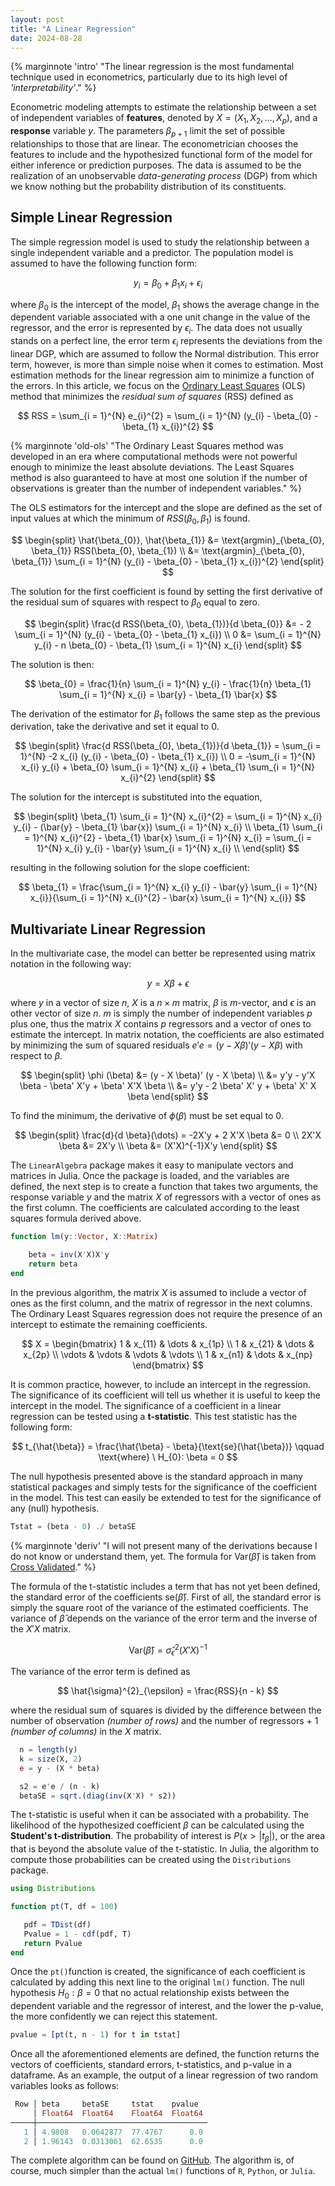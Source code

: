 ```yaml
---
layout: post
title: "A Linear Regression"
date: 2024-08-28
---
```


{% marginnote 'intro' "The linear regression is the most fundamental technique used in econometrics, particularly due to its high level of *'interpretability'*." %}

Econometric modeling attempts to estimate the relationship between a set of independent variables of **features**, denoted by $X = (X_{1}, X_{2}, \dots, X_{p})$, and a **response** variable $y$. The parameters $\beta_{p + 1}$ limit the set of possible relationships to those that are linear. The econometrician chooses the features to include and the hypothesized functional form of the model for either inference or prediction purposes. The data is assumed to be the realization of an unobservable _data-generating process_ (DGP) from which we know nothing but the probability distribution of its constituents.

## Simple Linear Regression

The simple regression model is used to study the relationship between a single independent variable and a predictor. The population model is assumed to have the following function form:

$$
y_{i} = \beta_{0} + \beta_{1} x_{i} + \epsilon_{i}
$$

where $\beta_{0}$ is the intercept of the model, $\beta_{1}$ shows the average change in the dependent variable associated with a one unit change in the value of the regressor, and the error is represented by $\epsilon_{i}$. The data does not usually stands on a perfect line, the error term $\epsilon_{i}$ represents the deviations from the linear DGP, which are assumed to follow the Normal distribution. This error term, however, is more than simple noise when it comes to estimation. Most estimation methods for the linear regression aim to minimize a function of the errors. In this article, we focus on the [Ordinary Least Squares](https://en.wikipedia.org/wiki/Ordinary_least_squares) (OLS) method that minimizes the _residual sum of squares_ (RSS) defined as

$$
RSS = \sum_{i = 1}^{N} e_{i}^{2} = \sum_{i = 1}^{N} (y_{i} - \beta_{0} - \beta_{1} x_{i})^{2}
$$

{% marginnote 'old-ols' "The Ordinary Least Squares method was developed in an era where computational methods were not powerful enough to minimize the least absolute deviations. The Least Squares method is also guaranteed to have at most one solution if the number of observations is greater than the number of independent variables." %}

The OLS estimators for the intercept and the slope are defined as the set of input values at which the minimum of $RSS(\beta_{0}, \beta_{1})$ is found.

$$
\begin{split}
\hat{\beta_{0}}, \hat{\beta_{1}} &= \text{argmin}_{\beta_{0}, \beta_{1}} RSS(\beta_{0}, \beta_{1})
\\
&= \text{argmin}_{\beta_{0}, \beta_{1}} \sum_{i = 1}^{N} (y_{i} - \beta_{0} - \beta_{1} x_{i})^{2}
\end{split}
$$

The solution for the first coefficient is found by setting the first derivative of the residual sum of squares with respect to $\beta_{0}$ equal to zero.

$$
\begin{split}
\frac{d RSS(\beta_{0}, \beta_{1})}{d \beta_{0}} &= - 2 \sum_{i = 1}^{N} (y_{i} - \beta_{0} - \beta_{1} x_{i})
\\
0 &= \sum_{i = 1}^{N} y_{i} - n \beta_{0} - \beta_{1} \sum_{i = 1}^{N}  x_{i}
\end{split}
$$

The solution is then:

$$
\beta_{0} = \frac{1}{n} \sum_{i = 1}^{N} y_{i} - \frac{1}{n} \beta_{1} \sum_{i = 1}^{N}  x_{i} = \bar{y} - \beta_{1} \bar{x}
$$

The derivation of the estimator for $\beta_{1}$ follows the same step as the previous derivation, take the derivative and set it equal to $0$.

$$
\begin{split}
\frac{d RSS(\beta_{0}, \beta_{1})}{d \beta_{1}} = \sum_{i = 1}^{N} -2 x_{i} (y_{i} - \beta_{0} - \beta_{1} x_{i})
\\
0 =  -\sum_{i = 1}^{N} x_{i} y_{i} + \beta_{0} \sum_{i = 1}^{N}  x_{i} + \beta_{1} \sum_{i = 1}^{N} x_{i}^{2}
\end{split}
$$

The solution for the intercept is substituted into the equation,

$$
\begin{split}
\beta_{1} \sum_{i = 1}^{N} x_{i}^{2} = \sum_{i = 1}^{N} x_{i} y_{i} - (\bar{y} - \beta_{1} \bar{x}) \sum_{i = 1}^{N}  x_{i}
\\
\beta_{1} \sum_{i = 1}^{N} x_{i}^{2} - \beta_{1} \bar{x} \sum_{i = 1}^{N}  x_{i} = \sum_{i = 1}^{N} x_{i} y_{i} - \bar{y} \sum_{i = 1}^{N}  x_{i}
\\
\end{split}
$$

resulting in the following solution for the slope coefficient:

$$
\beta_{1} = \frac{\sum_{i = 1}^{N} x_{i} y_{i} - \bar{y} \sum_{i = 1}^{N}  x_{i}}{\sum_{i = 1}^{N} x_{i}^{2} - \bar{x} \sum_{i = 1}^{N}  x_{i}}
$$

## Multivariate Linear Regression

In the multivariate case, the model can better be represented using matrix notation in the following way:

$$
y = X \beta + \epsilon
$$

where $y$ in a vector of size $n$, $X$ is a $n \times m$ matrix, $\beta$ is $m$-vector, and $\epsilon$ is an other vector of size $n$. $m$ is simply the number of independent variables $p$ plus one, thus the matrix $X$ contains $p$ regressors and a vector of ones to estimate the intercept. In matrix notation, the coefficients are also estimated by minimizing the sum of squared residuals $e'e = (y - X \beta)'(y - X \beta)$ with respect to $\beta$.

$$
\begin{split}
\phi (\beta) &= (y - X \beta)' (y - X \beta)
\\
&= y'y - y'X \beta - \beta' X'y + \beta' X'X \beta
\\
&= y'y - 2 \beta' X' y + \beta' X' X \beta
\end{split}
$$

To find the minimum, the derivative of $\phi(\beta)$ must be set equal to $0$.

$$
\begin{split}
\frac{d}{d \beta}(\dots) = -2X'y + 2 X'X \beta &= 0
\\
2X'X \beta &= 2X'y
\\
\beta &= (X'X)^{-1}X'y
\end{split}
$$

The `LinearAlgebra` package makes it easy to manipulate vectors and matrices in Julia. Once the package is loaded, and the variables are defined, the next step is to create a function that takes two arguments, the response variable $y$ and the matrix $X$ of regressors with a vector of ones as the first column. The coefficients are calculated according to the least squares formula derived above.

``` julia
function lm(y::Vector, X::Matrix)

    beta = inv(X'X)X'y
    return beta
end
```

In the previous algorithm, the matrix $X$ is assumed to include a vector of ones as the first column, and the matrix of regressor in the next columns. The Ordinary Least Squares regression does not require the presence of an intercept to estimate the remaining coefficients.


$$
X = \begin{bmatrix}
1 & x_{11} & \dots & x_{1p} \\ 1 & x_{21} & \dots & x_{2p} \\ \vdots & \vdots & \vdots & \vdots \\ 1 & x_{n1} & \dots & x_{np}
\end{bmatrix}
$$

It is common practice, however, to include an intercept in the regression. The significance of its coefficient will tell us whether it is useful to keep the intercept in the model. The significance of a coefficient in a linear regression can be tested using a **t-statistic**. This test statistic has the following form:

$$
t_{\hat{\beta}} = \frac{\hat{\beta} - \beta}{\text{se}(\hat{\beta})} \qquad \text{where} \ H_{0}: \beta = 0
$$

The null hypothesis presented above is the standard approach in many statistical packages and simply tests for the significance of the coefficient in the model. This test can easily be extended to test for the significance of any (null) hypothesis.

```julia
Tstat = (beta - 0) ./ betaSE
```

{% marginnote 'deriv' "I will not present many of the derivations because I do not know or understand them, yet. The formula for $\text{Var}(\hat{\beta})$ is taken from [Cross Validated](https://stats.stackexchange.com/questions/44838/how-are-the-standard-errors-of-coefficients-calculated-in-a-regression)." %}

The formula of the t-statistic includes a term that has not yet been defined, the standard error of the coefficients $\text{se}(\hat{\beta})$. First of all, the standard error is simply the square root of the variance of the estimated coefficients. The variance of $\hat{\beta}$ depends on the variance of the error term and the inverse of the $X'X$ matrix.

$$
\text{Var}(\hat{\beta}) = \hat{\sigma}^{2}_{\epsilon} (X'X)^{-1}
$$

The variance of the error term is defined as

$$
\hat{\sigma}^{2}_{\epsilon} = \frac{RSS}{n - k}
$$

where the residual sum of squares is divided by the difference between the number of observation *(number of rows)* and the number of regressors + $1$ *(number of columns)* in the $X$ matrix.

```julia
  n = length(y)
  k = size(X, 2)
  e = y - (X * beta)

  s2 = e'e / (n - k)
  betaSE = sqrt.(diag(inv(X'X) * s2))
```

The t-statistic is useful when it can be associated with a probability. The likelihood of the hypothesized coefficient $\beta$ can be calculated using the **Student's t-distribution**. The probability of interest is $P(x > \lvert t_{\beta} \lvert )$, or the area that is beyond the absolute value of the t-statistic. In Julia, the algorithm to compute those probabilities can be created using the ```Distributions``` package.

```julia
using Distributions

function pt(T, df = 100) 

   pdf = TDist(df)
   Pvalue = 1 - cdf(pdf, T)
   return Pvalue
end
```

Once the ```pt()```function is created, the significance of each coefficient is calculated by adding this next line to the original ```lm()``` function. The null hypothesis $H_{0}: \beta = 0$ that no actual relationship exists between the dependent variable and the regressor of interest, and the lower the p-value, the more confidently we can reject this statement.

```julia
pvalue = [pt(t, n - 1) for t in tstat]
```

Once all the aforementioned elements are defined, the function returns the vectors of coefficients, standard errors, t-statistics, and p-value in a dataframe. As an example, the output of a linear regression of two random variables looks as follows:

```julia
 Row │ beta     betaSE     tstat    pvalue  
     │ Float64  Float64    Float64  Float64 
─────┼──────────────────────────────────────
   1 │ 4.9808   0.0642877  77.4767      0.0
   2 │ 1.96143  0.0313061  62.6535      0.0
```

The complete algorithm can be found on [GitHub](https://github.com/andreghl/stats/blob/main/lm/lm.jl). The algorithm is, of course, much simpler than the actual ```lm()``` functions of ```R```, ```Python```, or ```Julia```.
